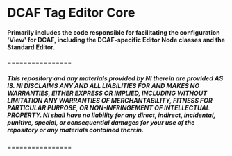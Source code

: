 DCAF Tag Editor Core
================
#### Primarily includes the code responsible for facilitating the configuration 'View' for DCAF, including the DCAF-specific Editor Node classes and the Standard Editor.
================
##### *This repository and any materials provided by NI therein are provided AS IS. NI DISCLAIMS ANY AND ALL LIABILITIES FOR AND MAKES NO WARRANTIES, EITHER EXPRESS OR IMPLIED, INCLUDING WITHOUT LIMITATION ANY WARRANTIES OF MERCHANTABILITY, FITNESS FOR  PARTICULAR PURPOSE, OR NON-INFRINGEMENT OF INTELLECTUAL PROPERTY. NI shall have no liability for any direct, indirect, incidental, punitive, special, or consequential damages for your use of the repository or any materials contained therein.*
================

